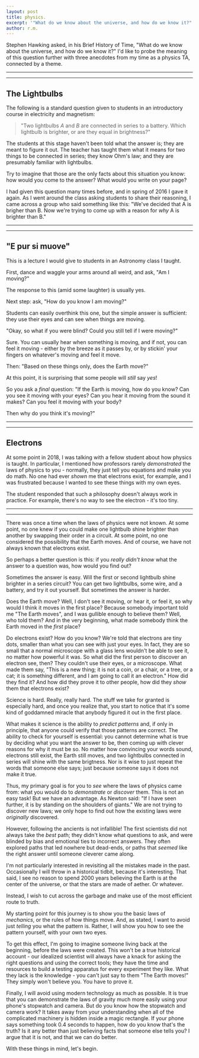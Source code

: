 ```yaml
---
layout: post
title: physics.
excerpt: '"What do we know about the universe, and how do we know it?"'
author: r.m.
---
```

Stephen Hawking asked, in his Brief History of Time, "What do we know about the universe, and how do we know it?"  I'd like to probe the meaning of this question further with three anecdotes from my time as a physics TA, connected by a theme.

----
****

## The Lightbulbs

The following is a standard question given to students in an introductory course in electricity and magnetism:

>"Two lightbulbs _A_ and _B_ are connected in series to a battery. Which lightbulb is brighter, or are they equal in brightness?"

The students at this stage haven't been told what the answer is; they are meant to figure it out. The teacher has taught them what it means for two things to be connected in series; they know Ohm's law; and they are presumably familiar with lightbulbs.

Try to imagine that those are the only facts about this situation you know: how would you come to the answer? What would you write on your page?

I had given this question many times before, and in spring of 2016 I gave it again. As I went around the class asking students to share their reasoning, I came across a group who said something like this: "We've decided that A is brigher than B. Now we're trying to come up with a reason for _why_ A is brighter than B."

----
****

## "E pur si muove"

This is a lecture I would give to students in an Astronomy class I taught.

First, dance and waggle your arms around all weird, and ask, "Am I moving?"

The response to this (amid some laughter) is usually yes.

Next step: ask, "How do you know I am moving?"

Students can easily overthink this one, but the simple answer is sufficient: they use their eyes and can see when things are moving.

"Okay, so what if you were blind? Could you still tell if I were moving?"

Sure. You can usually hear when something is moving, and if not, you can feel it moving - either by the breeze as it passes by, or by stickin' your fingers on whatever's moving and feel it move.

Then: "Based on these things only, does the Earth move?"

At this point, it is surprising that some people will _still_ say _yes_!

So you ask a _final_ question: "If the Earth is moving, how do you know? Can you see it moving with your eyes? Can you hear it moving from the sound it makes? Can you feel it moving with your body?

Then why do you think it's moving?"

----
****

## Electrons

At some point in 2018, I was talking with a fellow student about how physics is taught. In particular, I mentioned how professors rarely _demonstrated_ the laws of physics to you - normally, they just tell you equations and make you do math. No one had ever _shown_ me that electrons exist, for example, and I was frustrated because I wanted to see these things with my own eyes.

The student responded that such a philosophy doesn't always work in practice. For example, there's no way to see the electron - it's too tiny.

----
****

There was once a time when the laws of physics were not known. At some point, no one knew if you could make one lightbulb shine brighter than another by swapping their order in a circuit. At some point, no one considered the possibility that the Earth moves. And of course, we have not always known that electrons exist.

So perhaps a better question is this: if you _really didn't know_ what the answer to a question was, how would you find out?

Sometimes the answer is easy. Will the first or second lightbulb shine brighter in a series circuit? You can get two lightbulbs, some wire, and a battery, and try it out yourself. But sometimes the answer is harder.

Does the Earth move? Well, I don't see it moving, or hear it, or feel it, so why would I think it moves in the first place? Because somebody important told me "The Earth moves", and I was gullible enough to believe them? Well, who told them? And in the very beginning, what made somebody think the Earth moved in the _first_ place?

Do electrons exist? How do you know? We're told that electrons are tiny dots, smaller than what you can see with just your eyes. In fact, they are so small that a normal microscope with a glass lens wouldn't be able to see it, no matter how powerful it was. So what did the first person to discover an electron see, then? They couldn't use their eyes, or a microscope. What made them say, "This is a new thing; it is not a coin, or a chair, or a tree, or a cat; it is something different, and I am going to call it an electron." How did they find it? And how did they prove it to other people, how did they _show_ them that electrons exist?

Science is hard.  Really, really hard.  The stuff we take for granted is especially hard, and once you realize that, you start to notice that it's some kind of goddamned miracle that anybody figured it out in the first place.

What makes it science is the ability to _predict patterns_ and, if only in principle, that anyone could verify that those patterns are correct. The ability to check for yourself is essential: you cannot determine what is true by deciding what you want the answer to be, then coming up with clever reasons for why it must be so. No matter how convincing your words sound, electrons still exist, the Earth still moves, and two lightbulbs connected in series will shine with the same brigtness. Nor is it wise to just repeat the words that someone else says; just because someone says it does not make it true.

Thus, my primary goal is for you to _see_ where the laws of physics came from: what you would do to _demonstrate_ or _discover_ them. This is not an easy task! But we have an advantage. As Newton said: "If I have seen further, it is by standing on the shoulders of giants." We are not trying to discover new laws; we only hope to find out how the existing laws were _originally_ discovered.

However, following the ancients is not infallible! The first scientists did not always take the _best_ path; they didn't know what questions to ask, and were blinded by bias and emotional ties to incorrect answers.  They often explored paths that led nowhere but dead-ends, or paths that _seemed_ like the right answer until someone cleverer came along.

I'm not particularly interested in revisiting all the mistakes made in the past.  Occasionally I will throw in a historical tidbit, because it's interesting.  That said, I see no reason to spend 2000 years believing the Earth is at the center of the universe, or that the stars are made of aether. Or whatever.

Instead, I wish to cut across the garbage and make use of the most efficient route to truth.

My starting point for this journey is to show you the basic laws of _mechanics_, or the rules of how things move. And, as stated, I want to avoid just _telling_ you what the pattern is. Rather, I will show you how to see the pattern yourself, with your own two eyes.

To get this effect, I'm going to imagine someone living back at the beginning, before the laws were created. This won't be a true historical account - our idealized scientist will always have a knack for asking the right questions and using the correct tools; they have the time and resources to build a testing apparatus for every experiment they like.  What they lack is the knowledge - you can't just say to them "The Earth moves!"  They simply won't believe you.  You have to prove it.

Finally, I will avoid using modern technology as much as possible. It is true that you can demonstrate the laws of gravity much more easily using your phone's stopwatch and camera. But do you know how the stopwatch and camera work? It takes away from your understanding when all of the complicated machinery is hidden inside a magic rectangle. If your phone says something took 0.4 seconds to happen, how do you know that's the truth? Is it any better than just believing facts that someone else tells you? I argue that it is not, and that we can do better.

With these things in mind, let's begin.